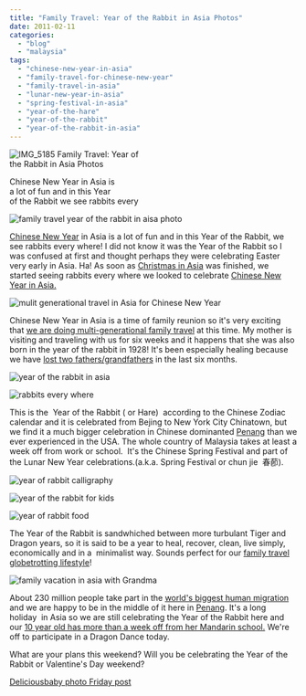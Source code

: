 ```yaml
---
title: "Family Travel: Year of the Rabbit in Asia Photos"
date: 2011-02-11
categories: 
  - "blog"
  - "malaysia"
tags: 
  - "chinese-new-year-in-asia"
  - "family-travel-for-chinese-new-year"
  - "family-travel-in-asia"
  - "lunar-new-year-in-asia"
  - "spring-festival-in-asia"
  - "year-of-the-hare"
  - "year-of-the-rabbit"
  - "year-of-the-rabbit-in-asia"
---
```


 ![IMG_5185](https://pub-ac94b3f306b24c0dba4238943c97f2e1.r2.dev/6a00e5502a95078833014e8605ad6d970d.jpg) Family Travel: Year of  
the Rabbit in Asia Photos

Chinese New Year in Asia is  
a lot of fun and in this Year  
of the Rabbit we see rabbits every

<!--more-->

![family travel year of the rabbit in aisa photo](https://pub-ac94b3f306b24c0dba4238943c97f2e1.r2.dev/6a00e5502a950788330147e2862f87970b.jpg)

[Chinese New Year](http://en.wikipedia.org/wiki/Chinese_New_Year "chinese new year") in Asia is a lot of fun and in this Year of the Rabbit, we see rabbits every where! I did not know it was the Year of the Rabbit so I was confused at first and thought perhaps they were celebrating Easter very early in Asia. Ha! As soon as [Christmas in Asia](http://soultravelers3new.local/2010/12/first-christmas-in-asia.html "Christmas in asia") was finished, we started seeing rabbits every where we looked to celebrate [Chinese New Year in Asia.](http://www.chinapage.com/newyear.html "chinese new year in asia year of the rabbit")

![mulit generational travel in Asia for Chinese New Year](https://pub-ac94b3f306b24c0dba4238943c97f2e1.r2.dev/6a00e5502a95078833014e5f2b21ac970c.jpg)

Chinese New Year in Asia is a time of family reunion so it's very exciting that [we are doing multi-generational family travel](http://soultravelers3new.local/2011/01/traveling-with-grandma-3-generation-travel.html "multi generational family travel") at this time. My mother is visiting and traveling with us for six weeks and it happens that she was also born in the year of the rabbit in 1928! It's been especially healing because we have [lost two fathers/grandfathers](http://soultravelers3new.local/2010/12/mourning-while-traveling-tribute-to-al-grief-and-travel-deathdying-at-a-distance.html?cid=6a00e5502a950788330148c6782e6f970c "Lost 2 fathers and grandfathers") in the last six months.

![year of the rabbit in asia](https://pub-ac94b3f306b24c0dba4238943c97f2e1.r2.dev/6a00e5502a95078833014e8605affc970d.jpg)

![rabbits every where](https://pub-ac94b3f306b24c0dba4238943c97f2e1.r2.dev/6a00e5502a95078833014e8605b2be970d.jpg)

This is the  Year of the Rabbit ( or Hare)  according to the Chinese Zodiac calendar and it is celebrated from Bejing to New York City Chinatown, but we find it a much bigger celebration in Chinese dominanted [Penang](http://soultravelers3new.local/2011/01/tropical-winter-home-in-penang-malaysia-location-indenpendent-digital-nomad-long-term-travel-tips-.html "Penang") than we ever experienced in the USA. The whole country of Malaysia takes at least a week off from work or school.  It's the Chinese Spring Festival and part of the Lunar New Year celebrations.(a.k.a. Spring Festival or chun jie  春莭).

![year of rabbit calligraphy](https://pub-ac94b3f306b24c0dba4238943c97f2e1.r2.dev/6a00e5502a95078833014e860600e4970d.jpg)  
  
  
  
![year of the rabbit for kids](https://pub-ac94b3f306b24c0dba4238943c97f2e1.r2.dev/6a00e5502a95078833014e5f2b2375970c.jpg)

![year of rabbit food](https://pub-ac94b3f306b24c0dba4238943c97f2e1.r2.dev/6a00e5502a95078833014e8605ff38970d.jpg)  
  
The Year of the Rabbit is sandwhiched between more turbulant Tiger and Dragon years, so it is said to be a year to heal, recover, clean, live simply, economically and in a  minimalist way. Sounds perfect for our [family travel globetrotting lifestyle](http://soultravelers3new.local/2009/04/how-to-travel-the-world-as-a-digital-nomad-family.html "family travel globestrotting lifestyle")!

![family vacation in asia with Grandma](https://pub-ac94b3f306b24c0dba4238943c97f2e1.r2.dev/6a00e5502a950788330147e28634c6970b.jpg)

About 230 million people take part in the [world's biggest human migration](http://www.time.com/time/world/article/0,8599,2045191,00.html "world's biggest human migration chinese new year ") and we are happy to be in the middle of it here in [Penang](http://www.youtube.com/watch?v=fwbU_OGfSQg "penang on Chinese New Year buddhist temple"). It's a long holiday  in Asia so we are still celebrating the Year of the Rabbit here and our [10 year old has more than a week off from her Mandarin school.](http://soultravelers3new.local/2011/01/only-american-girl-in-an-all-mandarin-school-chinese-immersion-in-language-culture-through-school.html "10 year old American in Mandarin HIgh school") We're off to participate in a Dragon Dance today.

What are your plans this weekend? Will you be celebrating the Year of the Rabbit or Valentine's Day weekend?

[Deliciousbaby photo Friday post](http://www.deliciousbaby.com/ "deliciousbaby photo friday")

